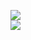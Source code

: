 [![](https://img.shields.io/badge/Made%20With-Github%20Spray-lightgrey.svg?style=for-the-badge&logo=github)](https://github.com/Annihil/github-spray#26045)  
[![](https://i.imgur.com/2DrTn0Z.gif)](https://github.com/Annihil/github-spray)
